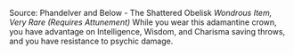 Source: Phandelver and Below - The Shattered Obelisk
*Wondrous Item, Very Rare (Requires Attunement)*
While you wear this adamantine crown, you have advantage on Intelligence, Wisdom, and Charisma saving throws, and you have resistance to psychic damage.